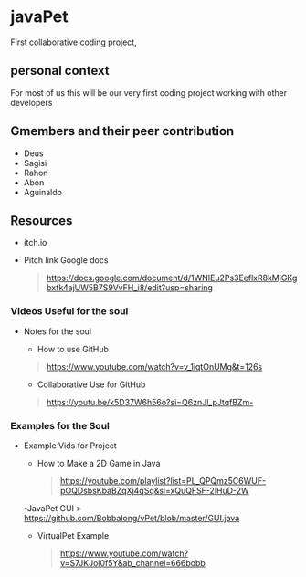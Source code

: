 # javaPet
First collaborative coding project,

## personal context
For most of us this will be our very first coding project working with other developers

## Gmembers and their peer contribution
- Deus
- Sagisi
- Rahon
- Abon
- Aguinaldo

## Resources
- itch.io
  >
  >
- Pitch link Google docs
  > https://docs.google.com/document/d/1WNIEu2Ps3EeflxR8kMjGKgbxfk4ajUW5B7S9VvFH_i8/edit?usp=sharing

### Videos Useful for the soul
- Notes for the soul
  
    - How to use GitHub
   > https://www.youtube.com/watch?v=v_1iqtOnUMg&t=126s
  
    - Collaborative Use for GitHub
   > https://youtu.be/k5D37W6h56o?si=Q6znJl_pJtqfBZm-
   
### Examples for the Soul
- Example Vids for Project
  
    - How to Make a 2D Game in Java
      > https://youtube.com/playlist?list=PL_QPQmz5C6WUF-pOQDsbsKbaBZqXj4qSq&si=xQuQFSF-2lHuD-2W

    -JavaPet GUI
      > https://github.com/Bobbalong/vPet/blob/master/GUI.java

    - VirtualPet Example
      > https://www.youtube.com/watch?v=S7JKJol0f5Y&ab_channel=666bobb
      
